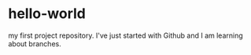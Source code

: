 # hello-world
my first project repository.
I've just started with Github and I am learning about branches.
